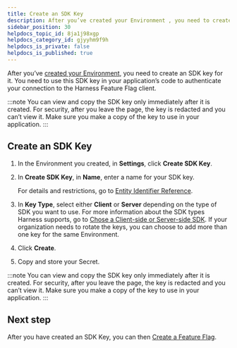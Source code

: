 ```yaml
---
title: Create an SDK Key
description: After you’ve created your Environment , you need to create an SDK key for it. You need to use this SDK key in your application’s code to authenticate your connection to the Harness Feature Flag clien…
sidebar_position: 30
helpdocs_topic_id: 8ja1j98xgp
helpdocs_category_id: gjyyhm9f9h
helpdocs_is_private: false
helpdocs_is_published: true
---
```


After you’ve [created your Environment](create-an-environment.md), you need to create an SDK key for it. You need to use this SDK key in your application’s code to authenticate your connection to the Harness Feature Flag client. 

:::note
 You can view and copy the SDK key only immediately after it is created. For security, after you leave the page, the key is redacted and you can’t view it. Make sure you make a copy of the key to use in your application.
:::

## Create an SDK Key

1. In the Environment you created, in **Settings**, click **Create SDK Key**.
2. In **Create SDK Key**, in **Name**, enter a name for your SDK key.

    For details and restrictions, go to [Entity Identifier Reference](/docs/platform/references/entity-identifier-reference).

3. In **Key Type**, select either **Client** or **Server** depending on the type of SDK you want to use. For more information about the SDK types Harness supports, go to [Chose a Client-side or Server-side SDK](../../ff-sdks/sdk-overview/client-side-and-server-side-sdks.md). If your organization needs to rotate the keys, you can choose to add more than one key for the same Environment.
4. Click **Create**.
5. Copy and store your Secret.

:::note
 You can view and copy the SDK key only immediately after it is created. For security, after you leave the page, the key is redacted and you can’t view it. Make sure you make a copy of the key to use in your application.
:::

## Next step

After you have created an SDK Key, you can then [Create a Feature Flag](create-a-feature-flag.md).

